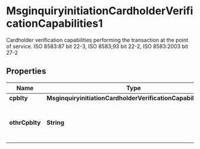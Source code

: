 

# MsginquiryinitiationCardholderVerificationCapabilities1

Cardholder verification capabilities performing the transaction at the point of service.  ISO 8583:87 bit 22-3, ISO 8583;93 bit 22-2, ISO 8583:2003 bit 27-2

## Properties

| Name | Type | Description | Notes |
|------------ | ------------- | ------------- | -------------|
|**cpblty** | **MsginquiryinitiationCardholderVerificationCapability5Code** |  |  [optional] |
|**othrCpblty** | **String** | Other types of cardholder verification capabilities. |  [optional] |



